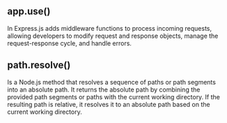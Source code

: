 ## app.use()
In Express.js adds middleware functions to process incoming requests, allowing developers to modify request and response objects, manage the request-response cycle, and handle errors.

## path.resolve()
Is a Node.js method that resolves a sequence of paths or path segments into an absolute path. It returns the absolute path by combining the provided path segments or paths with the current working directory. If the resulting path is relative, it resolves it to an absolute path based on the current working directory.